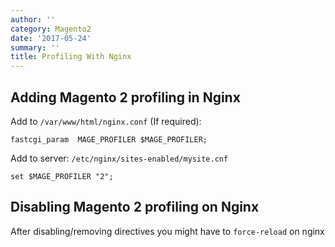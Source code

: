 ```yaml
---
author: ''
category: Magento2
date: '2017-05-24'
summary: ''
title: Profiling With Nginx
---
```

## Adding Magento 2 profiling in Nginx

Add to `/var/www/html/nginx.conf` (If required):

    fastcgi_param  MAGE_PROFILER $MAGE_PROFILER;

Add to server: `/etc/nginx/sites-enabled/mysite.cnf`

    set $MAGE_PROFILER "2";

## Disabling Magento 2 profiling on Nginx

After disabling/removing directives you might have to `force-reload` on nginx
